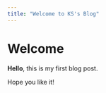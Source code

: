 ```yaml
---
title: "Welcome to KS's Blog"
---
```


# Welcome

**Hello**, this is my first blog post.

Hope you like it!
